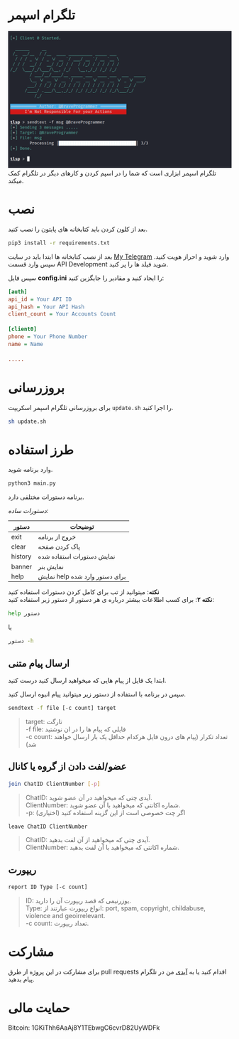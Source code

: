 # تلگرام اسپمر
![Telegram Spammer](preview.png)
تلگرام اسپمر ابزاری است که شما را در اسپم کردن و کارهای دیگر در تلگرام کمک میکند.

# نصب
بعد از کلون کردن باید کتابخانه های پایتون را نصب کنید.

```bash
pip3 install -r requirements.txt
```

بعد از نصب کتابخانه ها ابتدا باید در سایت [My Telegram](https://my.telegram.org/auth) وارد شوید و احراز هویت کنید.
سپس وارد قسمت API Development شوید فیلد ها را پر کنید.

سپس فایل **config.ini** را ایجاد کنید و مقادیر را جایگزین کنید:

```ini
[auth]
api_id = Your API ID
api_hash = Your API Hash
client_count = Your Accounts Count

[client0]
phone = Your Phone Number
name = Name

.....
```

# بروزرسانی

برای بروزرسانی تلگرام اسپمر اسکریپت `update.sh` را اجرا کنید.

```bash
sh update.sh
```

# طرز استفاده

وارد برنامه شوید.

```bash
python3 main.py
```

برنامه دستورات مختلفی دارد.

*دستورات ساده:*

| دستور | توضیحات                          |
| ------- | ------------------------------ |
| exit    | خروج از برنامه                 |
| clear   | پاک کردن صفحه                  |
| history | نمایش دستورات استفاده شده      |
| banner  | نمایش بنر                      |
| help    | نمایش help برای دستور وارد شده |

**نکته**: میتوانید از تب برای کامل کردن دستورات استفاده کنید  
**نکته ۲**: برای کسب اطلاعات بیشتر درباره ی هر دستور از دستور زیر استفاده کنید:

```bash
help دستور
```
یا
```bash
دستور -h
```

## ارسال پیام متنی

ابتدا یک فایل از پیام هایی که میخواهید ارسال کنید درست کنید.

سپس در برنامه با استفاده از دستور زیر میتوانید پیام انبوه ارسال کنید.

```bash
sendtext -f file [-c count] target
```

> target: تارگت  
> -f file: فایلی که پیام ها را در ان نوشتید  
> -c count: تعداد تکرار (پیام های درون فایل هرکدام حداقل یک بار ارسال خواهند شد)  

## عضو/لفت دادن از گروه یا کانال

```bash
join ChatID ClientNumber [-p]
```

> ChatID: آیدی چتی که میخواهید در آن عضو شوید.  
> ClientNumber: شماره اکانتی که میخواهید با آن عضو شوید.  
> -p: اگر چت خصوصی است از این گزینه استفاده کنید (اختیاری)

```bash
leave ChatID ClientNumber
```

> ChatID: آیدی چتی که میخواهید از‌ آن لفت بدهید.  
> ClientNumber: شماره اکانتی که میخواهید با آن لفت بدهید.

## ریپورت

```bash
report ID Type [-c count]
```

> ID: یوزرنیمی که قصد ریپورت آن را دارید.  
> Type: انواع ریپورت عبارتند از: port, spam, copyright, childabuse, violence and geoirrelevant.  
> -c count: تعداد ریپورت.

# مشارکت
برای مشارکت در این پروژه از طرق pull requests اقدام کنید یا به [آیدی](https://t.me/BraveProgrammer) من در تلگرام پیام بدهید.

# حمایت مالی
Bitcoin: 1GKiThh6AaAj8Y1TEbwgC6cvrD82UyWDFk
